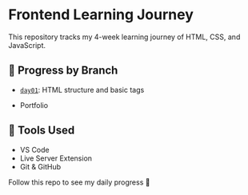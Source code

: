 # Frontend Learning Journey

This repository tracks my 4-week learning journey of HTML, CSS, and JavaScript.

## 📅 Progress by Branch
- [`day01`]([ttps://github.com/aditya12696/frontend-learning-journey/blob/day01]): HTML structure and basic tags
  
- Portfolio

## 🔧 Tools Used
- VS Code
- Live Server Extension
- Git & GitHub

Follow this repo to see my daily progress 🚀
